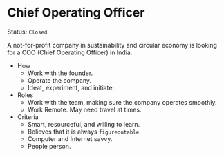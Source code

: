 # Chief Operating Officer

Status: `Closed`

A not-for-profit company in sustainability and circular economy is looking for a COO (Chief Operating Officer) in India.

- How
	+ Work with the founder.
	+ Operate the company.
	+ Ideat, experiment, and initiate.
- Roles
	+ Work with the team, making sure the company operates smoothly.
	+ Work Remote. May need travel at times.
- Criteria
	+ Smart, resourceful, and willing to learn.
	+ Believes that it is always `figureoutable`.
	+ Computer and Internet savvy.
	+ People person.